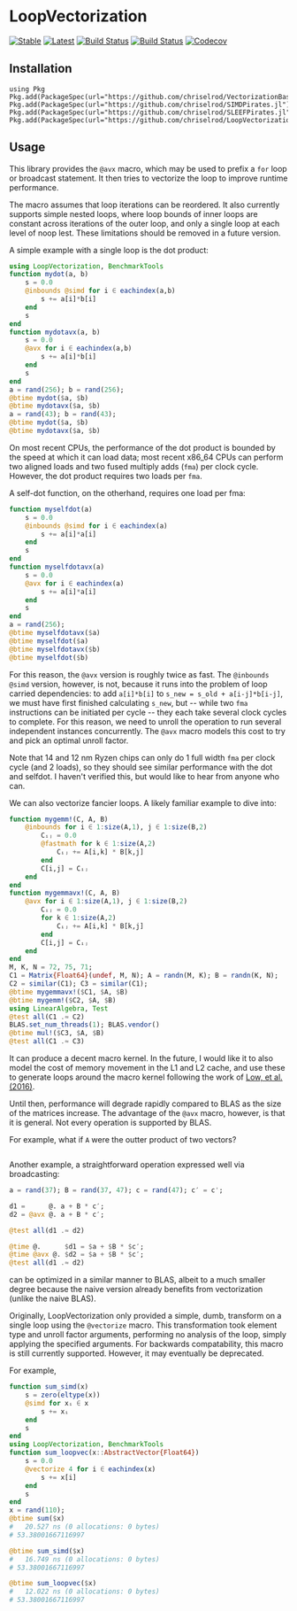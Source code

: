 # LoopVectorization

[![Stable](https://img.shields.io/badge/docs-stable-blue.svg)](https://chriselrod.github.io/LoopVectorization.jl/stable)
[![Latest](https://img.shields.io/badge/docs-latest-blue.svg)](https://chriselrod.github.io/LoopVectorization.jl/latest)
[![Build Status](https://travis-ci.com/chriselrod/LoopVectorization.jl.svg?branch=master)](https://travis-ci.com/chriselrod/LoopVectorization.jl)
[![Build Status](https://ci.appveyor.com/api/projects/status/github/chriselrod/LoopVectorization.jl?svg=true)](https://ci.appveyor.com/project/chriselrod/LoopVectorization-jl)
[![Codecov](https://codecov.io/gh/chriselrod/LoopVectorization.jl/branch/master/graph/badge.svg)](https://codecov.io/gh/chriselrod/LoopVectorization.jl)

## Installation
```
using Pkg
Pkg.add(PackageSpec(url="https://github.com/chriselrod/VectorizationBase.jl"))
Pkg.add(PackageSpec(url="https://github.com/chriselrod/SIMDPirates.jl"))
Pkg.add(PackageSpec(url="https://github.com/chriselrod/SLEEFPirates.jl"))
Pkg.add(PackageSpec(url="https://github.com/chriselrod/LoopVectorization.jl"))
```


## Usage

This library provides the `@avx` macro, which may be used to prefix a `for` loop or broadcast statement.
It then tries to vectorize the loop to improve runtime performance.

The macro assumes that loop iterations can be reordered. It also currently supports simple nested loops, where loop bounds of inner loops are constant across iterations of the outer loop, and only a single loop at each level of noop lest. These limitations should be removed in a future version.

A simple example with a single loop is the dot product:
```julia
using LoopVectorization, BenchmarkTools
function mydot(a, b)
    s = 0.0
    @inbounds @simd for i ∈ eachindex(a,b)
        s += a[i]*b[i]
    end
    s
end
function mydotavx(a, b)
    s = 0.0
    @avx for i ∈ eachindex(a,b)
        s += a[i]*b[i]
    end
    s
end
a = rand(256); b = rand(256);
@btime mydot($a, $b)
@btime mydotavx($a, $b)
a = rand(43); b = rand(43);
@btime mydot($a, $b)
@btime mydotavx($a, $b)
```

On most recent CPUs, the performance of the dot product is bounded by
the speed at which it can load data; most recent x86_64 CPUs can perform
two aligned loads and two fused multiply adds (`fma`) per clock cycle.
However, the dot product requires two loads per `fma`.

A self-dot function, on the otherhand, requires one load per fma:
```julia
function myselfdot(a)
    s = 0.0
    @inbounds @simd for i ∈ eachindex(a)
        s += a[i]*a[i]
    end
    s
end
function myselfdotavx(a)
    s = 0.0
    @avx for i ∈ eachindex(a)
        s += a[i]*a[i]
    end
    s
end
a = rand(256);
@btime myselfdotavx($a)
@btime myselfdot($a)
@btime myselfdotavx($b)
@btime myselfdot($b)
```
For this reason, the `@avx` version is roughly twice as fast. The `@inbounds @simd` version, however, is not, because it runs into the problem of loop carried dependencies: to add `a[i]*b[i]` to `s_new = s_old + a[i-j]*b[i-j]`, we must have first finished calculating `s_new`, but -- while two `fma` instructions can be initiated per cycle -- they each take several clock cycles to complete.
For this reason, we need to unroll the operation to run several independent instances concurrently. The `@avx` macro models this cost to try and pick an optimal unroll factor.

Note that 14 and 12 nm Ryzen chips can only do 1 full width `fma` per clock cycle (and 2 loads), so they should see similar performance with the dot and selfdot. I haven't verified this, but would like to hear from anyone who can.


We can also vectorize fancier loops. A likely familiar example to dive into:
```julia
function mygemm!(C, A, B)
    @inbounds for i ∈ 1:size(A,1), j ∈ 1:size(B,2)
        Cᵢⱼ = 0.0
        @fastmath for k ∈ 1:size(A,2)
            Cᵢⱼ += A[i,k] * B[k,j]
        end
        C[i,j] = Cᵢⱼ
    end
end
function mygemmavx!(C, A, B)
    @avx for i ∈ 1:size(A,1), j ∈ 1:size(B,2)
        Cᵢⱼ = 0.0
        for k ∈ 1:size(A,2)
            Cᵢⱼ += A[i,k] * B[k,j]
        end
        C[i,j] = Cᵢⱼ
    end
end
M, K, N = 72, 75, 71;
C1 = Matrix{Float64}(undef, M, N); A = randn(M, K); B = randn(K, N);
C2 = similar(C1); C3 = similar(C1); 
@btime mygemmavx!($C1, $A, $B)
@btime mygemm!($C2, $A, $B)
using LinearAlgebra, Test
@test all(C1 .≈ C2)
BLAS.set_num_threads(1); BLAS.vendor()
@btime mul!($C3, $A, $B)
@test all(C1 .≈ C3)
```
It can produce a decent macro kernel.
In the future, I would like it to also model the cost of memory movement in the L1 and L2 cache, and use these to generate loops around the macro kernel following the work of [Low, et al. (2016)](http://www.cs.utexas.edu/users/flame/pubs/TOMS-BLIS-Analytical.pdf).

Until then, performance will degrade rapidly compared to BLAS as the size of the matrices increase. The advantage of the `@avx` macro, however, is that it is general. Not every operation is supported by BLAS.

For example, what if `A` were the outter product of two vectors?
```julia


```


Another example, a straightforward operation expressed well via broadcasting:
```julia
a = rand(37); B = rand(37, 47); c = rand(47); c′ = c';

d1 =      @. a + B * c′;
d2 = @avx @. a + B * c′;

@test all(d1 .≈ d2)

@time @.      $d1 = $a + $B * $c′;
@time @avx @. $d2 = $a + $B * $c′;
@test all(d1 .≈ d2)
```
can be optimized in a similar manner to BLAS, albeit to a much smaller degree because the naive version already benefits from vectorization (unlike the naive BLAS).




Originally, LoopVectorization only provided a simple, dumb, transform on a single loop using the `@vectorize` macro. This transformation took element type and unroll factor arguments, performing no analysis of the loop, simply applying the specified arguments.
For backwards compatability, this macro is still currently supported. However, it may eventually be deprecated.

For example,
```julia
function sum_simd(x)
    s = zero(eltype(x))
    @simd for xᵢ ∈ x
        s += xᵢ
    end
    s
end
using LoopVectorization, BenchmarkTools
function sum_loopvec(x::AbstractVector{Float64})
    s = 0.0
    @vectorize 4 for i ∈ eachindex(x)
        s += x[i]
    end
    s
end
x = rand(110);
@btime sum($x)
#   20.527 ns (0 allocations: 0 bytes)
# 53.38001667116997

@btime sum_simd($x)
#   16.749 ns (0 allocations: 0 bytes)
# 53.38001667116997

@btime sum_loopvec($x)
#   12.022 ns (0 allocations: 0 bytes)
# 53.38001667116997
```



